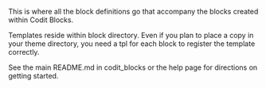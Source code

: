 This is where all the block definitions go that accompany the blocks created
within Codit Blocks.

Templates reside within block directory. Even if you plan to place a copy in
your theme directory, you need a tpl for each block to register the template
correctly.

See the main README.md in codit_blocks or the help page for directions on
getting started.
